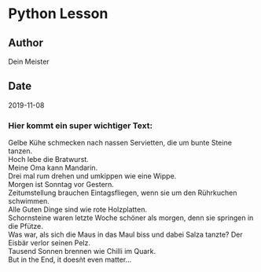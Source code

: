 
# Python Lesson

## Author

Dein Meister

## Date 

2019-11-08

### Hier kommt ein super wichtiger Text:

Gelbe Kühe schmecken nach nassen Servietten, die um bunte Steine tanzen.  
Hoch lebe die Bratwurst.  
Meine Oma kann Mandarin.  
Drei mal rum drehen und umkippen wie eine Wippe.  
Morgen ist Sonntag vor Gestern.  
Zeitumstellung brauchen Eintagsfliegen, wenn sie um den Rührkuchen schwimmen.  
Alle Guten Dinge sind wie rote Holzplatten.  
Schornsteine waren letzte Woche schöner als morgen, denn sie springen in die Pfütze.  
Was war, als sich die Maus in das Maul biss und dabei Salza tanzte? Der Eisbär verlor seinen Pelz.  
Tausend Sonnen brennen wie Chilli im Quark.  
But in the End, it doesǹt even matter...

